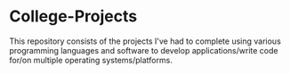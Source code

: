 # College-Projects

This repository consists of the projects I've had to complete using various programming languages and software to develop applications/write code for/on multiple operating systems/platforms.
